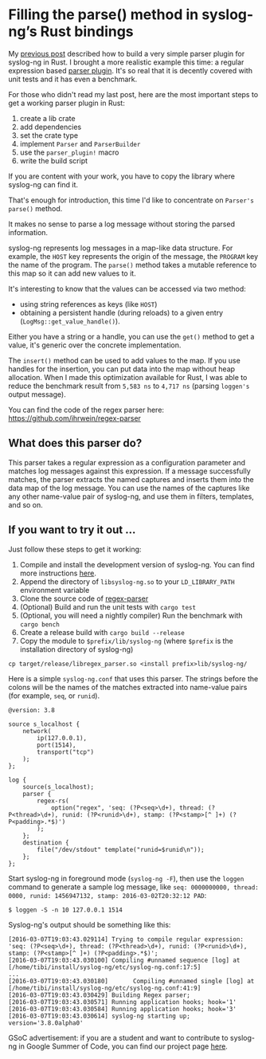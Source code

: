 # Filling the parse() method in syslog-ng’s Rust bindings

My [previous post](https://syslog-ng.org/syslog-ng-and-rust/) described how to build a very simple parser plugin for
syslog-ng in Rust. I brought a more realistic example this time: a regular
expression based [parser plugin](https://github.com/ihrwein/regex-parser).
It's so real that it is decently covered with unit tests and it has even a
benchmark.

For those who didn't read my last post, here are the most important steps to
get a working parser plugin in Rust:

1. create a lib crate
1. add dependencies
1. set the crate type
1. implement `Parser` and `ParserBuilder`
1. use the `parser_plugin!` macro
1. write the build script

If you are content with your work, you have to copy the library where syslog-ng
can find it.

That's enough for introduction, this time I'd like to concentrate on `Parser's`
`parse()` method.

It makes no sense to parse a log message without storing the parsed
information.

syslog-ng represents log messages in a map-like data structure. For example,
the `HOST` key represents the origin of the message, the `PROGRAM` key the name
of the program. The `parse()` method takes a mutable reference to this map so
it can add new values to it.

It's interesting to know that the values can be accessed via two method:
* using string references as keys (like `HOST`)
* obtaining a persistent handle (during reloads) to a given entry
  (`LogMsg::get_value_handle()`).

Either you have a string or a handle, you can use the `get()` method to get a
value, it's generic over the concrete implementation.

The `insert()` method can be used to add values to the map. If you use handles
for the insertion, you can put data into the map without heap allocation.
When I made this optimization available for Rust, I was able to reduce the benchmark
result from `5,583 ns` to `4,717 ns` (parsing `loggen's` output message).

You can find the code of the regex parser here:
https://github.com/ihrwein/regex-parser

## What does this parser do?

This parser takes a regular expression as a configuration parameter and matches
log messages against this expression. If a message successfully matches,
the parser extracts the named captures and inserts them into the data map of the log message.
You can use the names of the captures like any other name-value pair of syslog-ng, and use them
in filters, templates, and so on.

## If you want to try it out ...

Just follow these steps to get it working:

1. Compile and install the development version of syslog-ng. You can find
more instructions [here](https://github.com/balabit/syslog-ng#installation-from-source).
1. Append the directory of `libsyslog-ng.so` to your `LD_LIBRARY_PATH` environment variable
1. Clone the source code of [regex-parser](https://github.com/ihrwein/regex-parser)
1. (Optional) Build and run the unit tests with `cargo test`
1. (Optional, you will need a nightly compiler) Run the benchmark with `cargo bench`
1. Create a release build with `cargo build --release`
1. Copy the module to `$prefix/lib/syslog-ng` (where `$prefix` is the installation directory of syslog-ng)

```
cp target/release/libregex_parser.so <install prefix>lib/syslog-ng/
```

Here is a simple `syslog-ng.conf` that uses this parser.
The strings before the colons will be the names of the matches
extracted into name-value pairs (for example, `seq`, or `runid`).

```
@version: 3.8

source s_localhost {
    network(
        ip(127.0.0.1),
        port(1514),
        transport("tcp")
    );
};

log {
    source(s_localhost);
    parser {
        regex-rs(
            option("regex", 'seq: (?P<seq>\d+), thread: (?P<thread>\d+), runid: (?P<runid>\d+), stamp: (?P<stamp>[^ ]+) (?P<padding>.*$)')
        );
    };
    destination {
        file("/dev/stdout" template("runid=$runid\n"));
    };
};
```

Start syslog-ng in foreground mode (`syslog-ng -F`), then use the `loggen` command to generate a sample log message,
like `seq: 0000000000, thread: 0000, runid: 1456947132, stamp: 2016-03-02T20:32:12 PAD`:

```
$ loggen -S -n 10 127.0.0.1 1514
```

Syslog-ng's output should be something like this:

```
[2016-03-07T19:03:43.029114] Trying to compile regular expression: 'seq: (?P<seq>\d+), thread: (?P<thread>\d+), runid: (?P<runid>\d+), stamp: (?P<stamp>[^ ]+) (?P<padding>.*$)';
[2016-03-07T19:03:43.030100] Compiling #unnamed sequence [log] at [/home/tibi/install/syslog-ng/etc/syslog-ng.conf:17:5]
...
[2016-03-07T19:03:43.030180]       Compiling #unnamed single [log] at [/home/tibi/install/syslog-ng/etc/syslog-ng.conf:41:9]
[2016-03-07T19:03:43.030429] Building Regex parser;
[2016-03-07T19:03:43.030571] Running application hooks; hook='1'
[2016-03-07T19:03:43.030584] Running application hooks; hook='3'
[2016-03-07T19:03:43.030614] syslog-ng starting up; version='3.8.0alpha0'
```

GSoC advertisement: if you are a student and want to contribute to syslog-ng in
Google Summer of Code, you can find our project page
[here](https://github.com/balabit/syslog-ng/wiki/GSoC2016).
